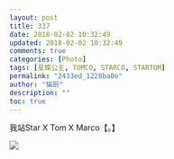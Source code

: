 ```yaml
---
layout: post
title: 337
date: 2018-02-02 10:32:49
updated: 2018-02-02 10:32:49
comments: true
categories: [Photo]
tags: [星蝶公主, TOMCO, STARCO, STARTOM]
permalink: "2433ed_1228ba0e"
author: "猫厨"
description: ""
toc: true
---
```


<p>我站Star X Tom X Marco【。】<br /></p>

![](/img/img_cVZNdzJtQk9JV2ZWalg2eFZWd05XMWYvZ3BlVm5YTDRZZklTUFlDeU5lenRMZGxDV3FRS01BPT0.jpg)